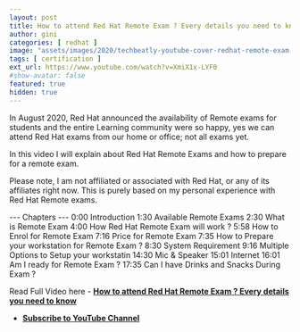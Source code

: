 ```yaml
---
layout: post
title: How to attend Red Hat Remote Exam ? Every details you need to know
author: gini
categories: [ redhat ]
image: "assets/images/2020/techbeatly-youtube-cover-redhat-remote-exam.png"
tags: [ certification ]
ext_url: https://www.youtube.com/watch?v=XmiX1x-LYF0
#show-avatar: false
featured: true
hidden: true
---
```


In August 2020, Red Hat announced the availability of Remote exams for students and the entire Learning community were so happy, yes we can attend Red Hat exams from our home or office; not all exams yet.

In this video I will explain about Red Hat Remote Exams and how to prepare for a remote exam. 

Please note, I am not affiliated or associated with Red Hat, or any of its affiliates right now. This is purely based on my personal experience with Red Hat Remote exams. 

--- Chapters ---
0:00 Introduction
1:30 Available Remote Exams
2:30 What is Remote Exam
4:00 How Red Hat Remote Exam will work ?
5:58 How to Enrol for Remote Exam
7:16 Price for Remote Exam
7:35 How to Prepare your workstation for Remote Exam ?
8:30 System Requirement
9:16 Multiple Options to Setup your workstatin
14:30 Mic & Speaker
15:01 Internet
16:01 Am I ready for Remote Exam ?
17:35 Can I have Drinks and Snacks During Exam ?

Read Full Video here -  **[How to attend Red Hat Remote Exam ? Every details you need to know](https://www.youtube.com/watch?v=XmiX1x-LYF0)**

- **[Subscribe to YouTube Channel](https://www.youtube.com/techbeatly?sub_confirmation=1)**
